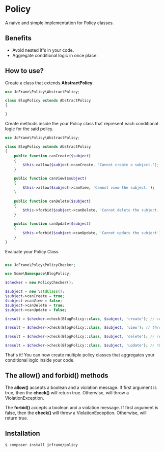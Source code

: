 Policy
=========================

A naive and simple implementation for Policy classes.

Benefits
--------

* Avoid nested if's in your code.
* Aggregate conditional logic in once place.

How to use?
---------

Create a class that extends **AbstractPolicy**

```php
use JcFrane\Policy\AbstractPolicy;

class BlogPolicy extends AbstractPolicy
{

}
```

Create methods inside the your Policy class that represent each
conditional logic for the said policy.

```php
use JcFrane\Policy\AbstractPolicy;

class BlogPolicy extends AbstractPolicy
{
    public function canCreate($subject)
    {
        $this->allow($subject->canCreate, 'Cannot create a subject.');
    }

    public function canView($subject)
    {
        $this->allow($subject->canView, 'Cannot view the subject.');
    }

    public function canDelete($subject)
    {
        $this->forbid($subject->canDelete, 'Cannot delete the subject.');
    }

    public function canUpdate($subject)
    {
        $this->forbid($subject->canUpdate, 'Cannot update the subject');
    }
}

```

Evaluate your Policy Class

```php

use JcFrane\Polcy\PolicyChecker;

use Some\Namespace\BlogPolicy;

$checker = new PolicyChecker();

$subject = new \stdClass();
$subject->canCreate = true;
$subject->canView = false;
$subject->canDelete = true;
$subject->canUpdate = false;

$result = $checker->check(BlogPolicy::class, $subject, 'create'); // returns true

$result = $checker->check(BlogPolicy::class, $subject, 'view'); // throws JcFrane/PolicyViolationException

$result = $checker->check(BlogPolicy::class, $subject, 'delete'); // returns true

$result = $checker->check(BlogPolicy::class, $subject, 'update'); // throws JcFrane/PolicyViolationException
```

That's it! You can now create multiple policy classes that aggregates your conditional logic inside your code.

The allow() and forbid() methods
---------

The **allow()** accepts a boolean and a violation message. If first argument is true, then the **check()** will return true. Otherwise, will throw a ViolationException.

The **forbid()** accepts a boolean and a violation message. If first argument is false, then the **check()** will throw a ViolationException. Otherwise, will return true.

Installation
------------

```sh
$ composer install jcfrane/policy
```
